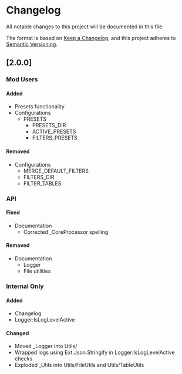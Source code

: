 # Changelog

All notable changes to this project will be documented in this file.

The format is based on [Keep a Changelog](https://keepachangelog.com/en/1.0.0/),
and this project adheres to [Semantic Versioning](https://semver.org/spec/v2.0.0.html).

## [2.0.0]
### Mod Users
#### Added
- Presets functionality
- Configurations
	- PRESETS
		- PRESETS_DIR
		- ACTIVE_PRESETS
		- FILTERS_PRESETS
#### Removed
- Configurations
	- MERGE_DEFAULT_FILTERS
	- FILTERS_DIR
	- FILTER_TABLES
	
### API
#### Fixed
- Documentation
	- Corrected _CoreProcessor spelling
#### Removed
- Documentation
	- Logger
	- File utilities

### Internal Only
#### Added
- Changelog
- Logger:IsLogLevelActive
#### Changed
- Moved _Logger into Utils/
- Wrapped logs using Ext.Json.Stringify in Logger:IsLogLevelActive checks
- Exploded _Utils into Utils/FileUtils and Utils/TableUtils
